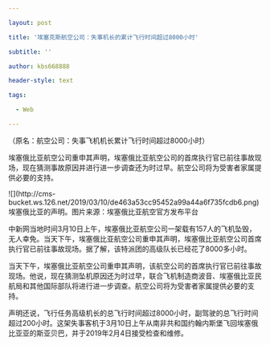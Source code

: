 ---
layout: post
title: '埃塞克斯航空公司：失事机长的累计飞行时间超过8000小时'
subtitle: ''
author: kbs668888
header-style: text
tags:
  - Web
---
（原名：航空公司：失事飞机机长累计飞行时间超过8000小时）

埃塞俄比亚航空公司重申其声明，埃塞俄比亚航空公司的首席执行官已前往事故现场，现在猜测事故原因并进行进一步调查还为时过早。航空公司将为受害者家属提供必要的支持。

![](http://cms-
bucket.ws.126.net/2019/03/10/de463a53cc95452a99a44a6f735fcdb6.png)埃塞俄比亚的声明。图片来源：埃塞俄比亚航空官方发布平台

中新网当地时间3月10日上午，埃塞俄比亚航空公司一架载有157人的飞机坠毁，无人幸免。当天下午，埃塞俄比亚航空公司重申其声明，埃塞俄比亚航空公司首席执行官已前往事故现场。据了解，该特派团的高级队长已经花了8000多小时。

当天下午，埃塞俄比亚航空公司重申其声明，该航空公司的首席执行官已前往事故现场。他说，现在猜测坠机原因还为时过早，联合飞机制造商波音、埃塞俄比亚民航局和其他国际部队将进行进一步调查。航空公司将为受害者家属提供必要的支持。

声明还说，飞行任务高级机长的总飞行时间超过8000小时，副驾驶的总飞行时间超过200小时。这架失事客机于3月10日上午从南非共和国约翰内斯堡飞回埃塞俄比亚亚的斯亚贝巴，并于2019年2月4日接受检查和维修。


